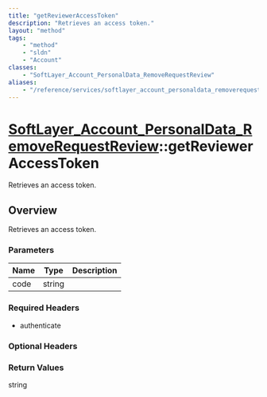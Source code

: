 ```yaml
---
title: "getReviewerAccessToken"
description: "Retrieves an access token."
layout: "method"
tags:
    - "method"
    - "sldn"
    - "Account"
classes:
    - "SoftLayer_Account_PersonalData_RemoveRequestReview"
aliases:
    - "/reference/services/softlayer_account_personaldata_removerequestreview/getReviewerAccessToken"
---
```

# [SoftLayer_Account_PersonalData_RemoveRequestReview](/reference/services/SoftLayer_Account_PersonalData_RemoveRequestReview)::getReviewerAccessToken

Retrieves an access token.


## Overview 
Retrieves an access token.

### Parameters 
|Name | Type | Description |
| --- | --- | --- |
|code| string| |


### Required Headers
* authenticate

### Optional Headers

### Return Values
string

